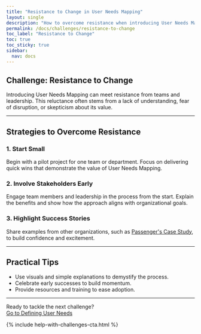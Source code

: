 ```yaml
---
title: "Resistance to Change in User Needs Mapping"
layout: single
description: "How to overcome resistance when introducing User Needs Mapping to teams and leadership."
permalink: /docs/challenges/resistance-to-change
toc_label: "Resistance to Change"
toc: true
toc_sticky: true
sidebar:
  nav: docs
---
```


## Challenge: Resistance to Change

Introducing User Needs Mapping can meet resistance from teams and leadership. This reluctance often stems from a lack of understanding, fear of disruption, or skepticism about its value.

---

## Strategies to Overcome Resistance

### 1. Start Small

Begin with a pilot project for one team or department. Focus on delivering quick wins that demonstrate the value of User Needs Mapping.

### 2. Involve Stakeholders Early

Engage team members and leadership in the process from the start. Explain the benefits and show how the approach aligns with organizational goals.

### 3. Highlight Success Stories

Share examples from other organizations, such as [Passenger's Case Study](/docs/case-studies/passenger), to build confidence and excitement.

---

## Practical Tips

- Use visuals and simple explanations to demystify the process.
- Celebrate early successes to build momentum.
- Provide resources and training to ease adoption.

---

Ready to tackle the next challenge?  
[Go to Defining User Needs](/docs/challenges/defining-user-needs)

{% include help-with-challenges-cta.html %}
